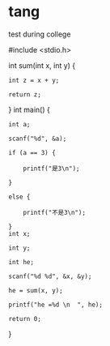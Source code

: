 # tang
test during college

#include <stdio.h>

int sum(int x, int y) {

    int z = x + y;
    
    return z;
    
}
int main() {

    int a;
    
    scanf("%d", &a);
    
    if (a == 3) {
    
        printf("是3\n");
        
    }
    
    else {
    
        printf("不是3\n"); 
        
    }
    int x;
    
    int y;
    
    int he;
    
    scanf("%d %d", &x, &y);
    
    he = sum(x, y);
    
    printf("he =%d \n  ", he);
    
    return 0;
    
}
